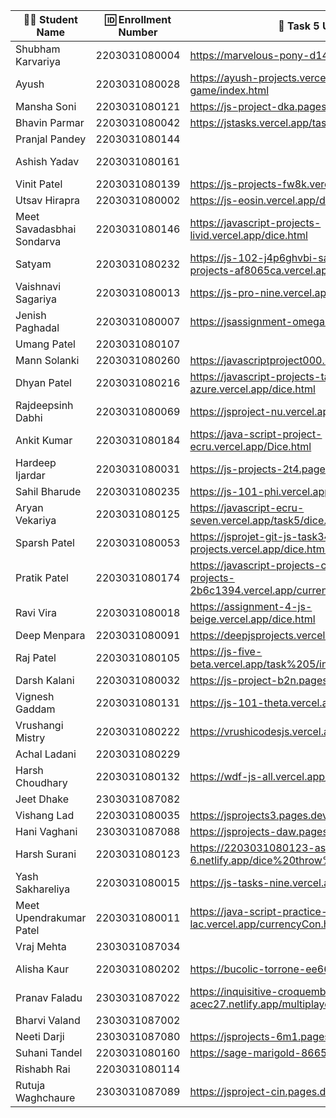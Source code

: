 | 👩‍🎓 Student Name | 🆔 Enrollment Number | 🔗 Task 5 URL | 🔗 Task 6 URL | 🐱 GitHub Repository URL |
|---|---|---|---|---|
| Shubham Karvariya | 2203031080004 | https://marvelous-pony-d1462f.netlify.app/dice/ | https://marvelous-pony-d1462f.netlify.app/task6/ | https://github.com/5hubhm/J_S |
| Ayush | 2203031080028 | https://ayush-projects.vercel.app/dice-game/index.html | https://ayush-projects.vercel.app/unit-converter/index.html | https://github.com/ayushvadodariya/javascript-project |
| Mansha Soni | 2203031080121 | https://js-project-dka.pages.dev/dicethrow | https://js-project-dka.pages.dev/tempconverter | https://github.com/mansha-6/JS-Project |
| Bhavin Parmar | 2203031080042 | https://jstasks.vercel.app/task%205/index.html | https://jstasks.vercel.app/Task%206/index.html | https://github.com/bhavinSOL/JS_task |
| Pranjal Pandey | 2203031080144 | | | |
| Ashish Yadav | 2203031080161 | | https://java-script-project-seven.vercel.app/dice.html | https://java-script-project-seven.vercel.app/convert.html | |
| Vinit Patel | 2203031080139 | https://js-projects-fw8k.vercel.app/Task5.html | https://js-projects-fw8k.vercel.app/Task6.html | https://github.com/Vinitpatel28/JS-Projects |
| Utsav Hirapra | 2203031080002 | https://js-eosin.vercel.app/dice.html | https://js-eosin.vercel.app/conveter.html | https://github.com/utsav1213/JS |
| Meet Savadasbhai Sondarva | 2203031080146 | https://javascript-projects-livid.vercel.app/dice.html | https://javascript-projects-livid.vercel.app/converter.html | https://github.com/meetsondarva/javascript_projects |
| Satyam | 2203031080232 | https://js-102-j4p6ghvbi-satyam-singhs-projects-af8065ca.vercel.app/converter.html | https://js-102-j4p6ghvbi-satyam-singhs-projects-af8065ca.vercel.app/dice.html | https://github.com/mrSinghSatyam/JS102 |
| Vaishnavi Sagariya | 2203031080013 | https://js-pro-nine.vercel.app/dice.html | https://js-pro-nine.vercel.app/converter.html | https://github.com/sagariyavaishnavi/js_pro |
| Jenish Paghadal | 2203031080007 | https://jsassignment-omega.vercel.app/dice.html | https://jsassignment-omega.vercel.app/conv.html | https://github.com/ItsJESH |
| Umang Patel | 2203031080107 | | | |
| Mann Solanki | 2203031080260 |https://javascriptproject000.netlify.app/dice|https://javascriptproject000.netlify.app/temperature |https://github.com/HarmonyHacker/javascript_projects |
| Dhyan Patel | 2203031080216 | https://javascript-projects-tau-azure.vercel.app/dice.html | https://javascript-projects-tau-azure.vercel.app/converter.html | https://github.com/dhyanpatel3/javascript_projects |
| Rajdeepsinh Dabhi | 2203031080069 | https://jsproject-nu.vercel.app/Dice.html | https://jsproject-nu.vercel.app/converter.html | https://github.com/Rajdeepsinh1410/JSPROJECT/tree/js-task34 |
| Ankit Kumar | 2203031080184 |https://java-script-project-ecru.vercel.app/Dice.html |https://java-script-project-ecru.vercel.app/converter.html |https://github.com/Ankiitsuthar/JavaScript-Project |
| Hardeep Ijardar | 2203031080031 | https://js-projects-2t4.pages.dev/dice | https://js-projects-2t4.pages.dev/converter | https://github.com/HardeepIjardar/JS-Projects |
| Sahil Bharude | 2203031080235 | https://js-101-phi.vercel.app/dice.html | https://js-101-phi.vercel.app/converter.html | https://github.com/BharudeSahil/JS_101 |
| Aryan Vekariya | 2203031080125 | https://javascript-ecru-seven.vercel.app/task5/dice.html | https://javascript-ecru-seven.vercel.app/task6/Converter.html | https://github.com/aaryanvekariya/javascript |
| Sparsh Patel | 2203031080053 | https://jsprojet-git-js-task34-sparsh-patels-projects.vercel.app/dice.html | https://jsprojet-git-js-task34-sparsh-patels-projects.vercel.app/converter.html | https://github.com/SparshPatel1115/JS_Project/tree/js-task34 |
| Pratik Patel | 2203031080174 | https://javascript-projects-crq08z97a-pratiks-projects-2b6c1394.vercel.app/currency%20converter.html | https://javascript-projects-crq08z97a-pratiks-projects-2b6c1394.vercel.app/dice.html | https://github.com/Pratik00531/JavascriptProjects- |
| Ravi Vira | 2203031080018 | https://assignment-4-js-beige.vercel.app/dice.html | https://assignment-4-js-beige.vercel.app/converter.html | https://github.com/Ravi-vira/assignment-4-JS |
| Deep Menpara | 2203031080091 | https://deepjsprojects.vercel.app/counter.html | https://deepjsprojects.vercel.app/convertor.html | https://github.com/Deep7133/javascript.git |
| Raj Patel | 2203031080105 | https://js-five-beta.vercel.app/task%205/index.html | https://js-five-beta.vercel.app/Task%206/index.html | https://github.com/RajPatel08/JS |
| Darsh Kalani | 2203031080032 | https://js-project-b2n.pages.dev/dice | https://js-project-b2n.pages.dev/converter | https://github.com/Darshkalani28/JS_Project |
| Vignesh Gaddam | 2203031080131 | https://js-101-theta.vercel.app/dice.html | https://js-101-theta.vercel.app/convertor.html | https://github.com/mrvigneshgaddam/JS101 |
| Vrushangi Mistry | 2203031080222 | https://vrushicodesjs.vercel.app/Dice.html | https://vrushicodesjs.vercel.app/Conveter.html | https://github.com/Vrushi14/JavaScriptProjects |
| Achal Ladani | 2203031080229 | | | |
| Harsh Choudhary | 2203031080132 | https://wdf-js-all.vercel.app/dies.html | https://wdf-js-all.vercel.app/conversion.html | https://github.com/mrHarshchoudhary/WDF_JS |
| Jeet Dhake | 2303031087082 | | | |
| Vishang Lad | 2203031080035 | https://jsprojects3.pages.dev/dice | https://jsprojects3.pages.dev/converter | https://github.com/vishangl/JSprojects |
| Hani Vaghani | 2303031087088 | https://jsprojects-daw.pages.dev/dice | https://jsprojects-daw.pages.dev/dynamic | https://github.com/hanivaghani/JSprojects |
| Harsh Surani | 2203031080123 | https://2203031080123-assignment-6.netlify.app/dice%20throw%20game | https://2203031080123-assignment-6.netlify.app/lol | https://github.com/suraniharsh/Assignments/tree/Assignment-6 |
| Yash Sakhareliya | 2203031080015 | https://js-tasks-nine.vercel.app/Task%205/ | https://js-tasks-nine.vercel.app/Task%206/ | https://github.com/Yashsakhareliya/JS_Task |
| Meet Upendrakumar Patel | 2203031080011 | https://java-script-practice-lac.vercel.app/currencyCon.html | https://java-script-practice-lac.vercel.app/Dice-game.html | https://github.com/MeetPatel54/JavaScript_practice.git |
| Vraj Mehta | 2303031087034 | | | |
| Alisha Kaur | 2203031080202 | https://bucolic-torrone-ee6617.netlify.app/dice | https://bucolic-torrone-ee6617.netlify.app/converter | https://github.com/Alishakaur431/javascript |
| Pranav Faladu | 2303031087022 | https://inquisitive-croquembouche-acec27.netlify.app/multiplayerdicegame | https://inquisitive-croquembouche-acec27.netlify.app/converter | https://github.com/PranavFaladu/JSprojects |
| Bharvi Valand | 2303031087002 | | | |
| Neeti Darji | 2303031087080 | https://jsprojects-6m1.pages.dev/Dice | https://jsprojects-6m1.pages.dev/converter | https://github.com/Neetidarji/Jsprojects |
| Suhani Tandel | 2203031080160 | https://sage-marigold-86659c.netlify.app/task5 | https://sage-marigold-86659c.netlify.app/ | https://github.com/SuhaniTandel/JS-Project |
| Rishabh Rai | 2203031080114 | | | |
| Rutuja Waghchaure | 2303031087089 | https://jsproject-cin.pages.dev/d_index | https://jsproject-cin.pages.dev/c_index | https://github.com/rutujawaghchaure/jsproject |
